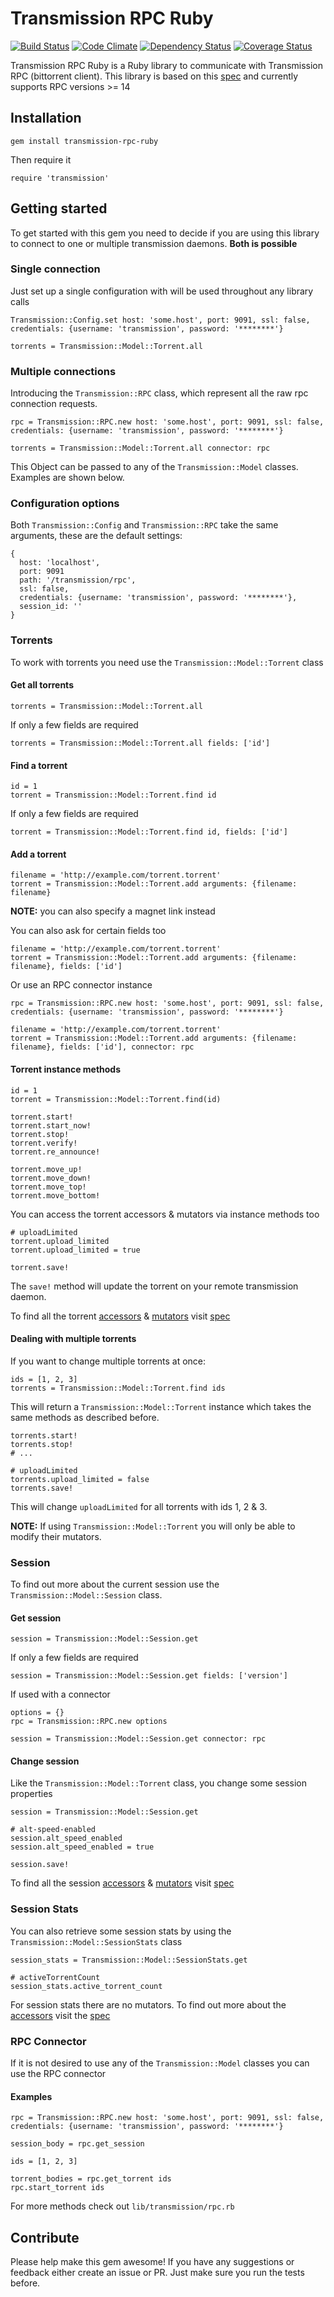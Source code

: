 # Transmission RPC Ruby

[![Build Status](https://travis-ci.org/transmission-rails/transmission-rpc-ruby.svg?branch=master)](https://travis-ci.org/transmission-rails/transmission-rpc-ruby) [![Code Climate](https://codeclimate.com/github/transmission-rails/transmission-rpc-ruby/badges/gpa.svg)](https://codeclimate.com/github/transmission-rails/transmission-rpc-ruby) [![Dependency Status](https://gemnasium.com/transmission-rails/transmission-rpc-ruby.svg)](https://gemnasium.com/transmission-rails/transmission-rpc-ruby) [![Coverage Status](https://coveralls.io/repos/transmission-rails/transmission-rpc-ruby/badge.svg?branch=master)](https://coveralls.io/r/transmission-rails/transmission-rpc-ruby?branch=master)

Transmission RPC Ruby is a Ruby library to communicate with Transmission RPC (bittorrent client).
This library is based on this [spec](https://trac.transmissionbt.com/browser/trunk/extras/rpc-spec.txt) and currently supports RPC versions >= 14

## Installation

    gem install transmission-rpc-ruby

Then require it

    require 'transmission'

## Getting started

To get started with this gem you need to decide if you are using this library to connect to one or multiple transmission daemons.
__Both is possible__

### Single connection

Just set up a single configuration with will be used throughout any library calls

    Transmission::Config.set host: 'some.host', port: 9091, ssl: false, credentials: {username: 'transmission', password: '********'}

    torrents = Transmission::Model::Torrent.all

### Multiple connections

Introducing the `Transmission::RPC` class, which represent all the raw rpc connection requests.

    rpc = Transmission::RPC.new host: 'some.host', port: 9091, ssl: false, credentials: {username: 'transmission', password: '********'}

    torrents = Transmission::Model::Torrent.all connector: rpc

This Object can be passed to any of the `Transmission::Model` classes. Examples are shown below.

### Configuration options

Both `Transmission::Config` and `Transmission::RPC` take the same arguments, these are the default settings:

    {
      host: 'localhost',
      port: 9091
      path: '/transmission/rpc',
      ssl: false,
      credentials: {username: 'transmission', password: '********'},
      session_id: ''
    }

### Torrents

To work with torrents you need use the `Transmission::Model::Torrent` class

#### Get all torrents

    torrents = Transmission::Model::Torrent.all

If only a few fields are required

    torrents = Transmission::Model::Torrent.all fields: ['id']

#### Find a torrent

    id = 1
    torrent = Transmission::Model::Torrent.find id

If only a few fields are required

    torrent = Transmission::Model::Torrent.find id, fields: ['id']

#### Add a torrent

    filename = 'http://example.com/torrent.torrent'
    torrent = Transmission::Model::Torrent.add arguments: {filename: filename}

__NOTE:__ you can also specify a magnet link instead

You can also ask for certain fields too

    filename = 'http://example.com/torrent.torrent'
    torrent = Transmission::Model::Torrent.add arguments: {filename: filename}, fields: ['id']

Or use an RPC connector instance

    rpc = Transmission::RPC.new host: 'some.host', port: 9091, ssl: false, credentials: {username: 'transmission', password: '********'}

    filename = 'http://example.com/torrent.torrent'
    torrent = Transmission::Model::Torrent.add arguments: {filename: filename}, fields: ['id'], connector: rpc

#### Torrent instance methods

    id = 1
    torrent = Transmission::Model::Torrent.find(id)

    torrent.start!
    torrent.start_now!
    torrent.stop!
    torrent.verify!
    torrent.re_announce!

    torrent.move_up!
    torrent.move_down!
    torrent.move_top!
    torrent.move_bottom!

You can access the torrent accessors & mutators via instance methods too

    # uploadLimited
    torrent.upload_limited
    torrent.upload_limited = true

    torrent.save!

The `save!` method will update the torrent on your remote transmission daemon.

To find all the torrent [accessors](https://trac.transmissionbt.com/browser/trunk/extras/rpc-spec.txt#L127) & [mutators](https://trac.transmissionbt.com/browser/trunk/extras/rpc-spec.txt#L90) visit [spec](https://trac.transmissionbt.com/browser/trunk/extras/rpc-spec.txt)

#### Dealing with multiple torrents

If you want to change multiple torrents at once:

    ids = [1, 2, 3]
    torrents = Transmission::Model::Torrent.find ids

This will return a `Transmission::Model::Torrent` instance which takes the same methods as described before.

    torrents.start!
    torrents.stop!
    # ...

    # uploadLimited
    torrents.upload_limited = false
    torrents.save!

This will change `uploadLimited` for all torrents with ids 1, 2 & 3.

__NOTE:__ If using `Transmission::Model::Torrent` you will only be able to modify their mutators.

### Session

To find out more about the current session use the `Transmission::Model::Session` class.

#### Get session

    session = Transmission::Model::Session.get

If only a few fields are required

    session = Transmission::Model::Session.get fields: ['version']

If used with a connector

    options = {}
    rpc = Transmission::RPC.new options

    session = Transmission::Model::Session.get connector: rpc

#### Change session

Like the `Transmission::Model::Torrent` class, you change some session properties

    session = Transmission::Model::Session.get

    # alt-speed-enabled
    session.alt_speed_enabled
    session.alt_speed_enabled = true

    session.save!

To find all the session [accessors](https://trac.transmissionbt.com/browser/trunk/extras/rpc-spec.txt#L444) & [mutators](https://trac.transmissionbt.com/browser/trunk/extras/rpc-spec.txt#L514) visit [spec](https://trac.transmissionbt.com/browser/trunk/extras/rpc-spec.txt)

### Session Stats

You can also retrieve some session stats by using the `Transmission::Model::SessionStats` class

    session_stats = Transmission::Model::SessionStats.get

    # activeTorrentCount
    session_stats.active_torrent_count

For session stats there are no mutators. To find out more about the [accessors](https://trac.transmissionbt.com/browser/trunk/extras/rpc-spec.txt#L531) visit the [spec](https://trac.transmissionbt.com/browser/trunk/extras/rpc-spec.txt)

### RPC Connector

If it is not desired to use any of the `Transmission::Model` classes you can use the RPC connector

#### Examples

    rpc = Transmission::RPC.new host: 'some.host', port: 9091, ssl: false, credentials: {username: 'transmission', password: '********'}

    session_body = rpc.get_session

    ids = [1, 2, 3]

    torrent_bodies = rpc.get_torrent ids
    rpc.start_torrent ids

For more methods check out `lib/transmission/rpc.rb`

## Contribute

Please help make this gem awesome! If you have any suggestions or feedback either create an issue or PR.
Just make sure you run the tests before.